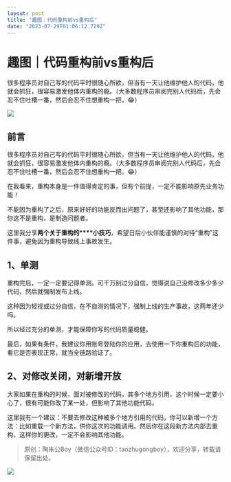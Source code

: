 ```yaml
---
layout: post
title: "趣图｜代码重构前vs重构后"
date: "2023-07-29T01:06:12.729Z"
---
```

趣图｜代码重构前vs重构后
=============

很多程序员对自己写的代码平时很随心所欲，但当有一天让他维护他人的代码，他就会抓狂，很容易激发他体内重构的瘾。（大多数程序员审阅完别人代码后，先会忍不住吐槽一番，然后会忍不住想重构一把，😂）

![](https://img2023.cnblogs.com/blog/647901/202307/647901-20230729084642035-901220602.png)

前言
--

很多程序员对自己写的代码平时很随心所欲，但当有一天让他维护他人的代码，他就会抓狂，很容易激发他体内重构的瘾。（大多数程序员审阅完别人代码后，先会忍不住吐槽一番，然后会忍不住想重构一把，😂）

在我看来，重构本身是一件值得肯定的事，但有个前提，一定不能影响原先业务功能！

不能因为重构了之后，原来好好的功能反而出问题了，甚至还影响了其他功能，那你这不是重构，是制造问题者。

这里我分享**两个关于重构的****小技巧**，希望日后小伙伴能谨慎的对待“重构”这件事，避免因为重构导致线上事故发生。

1、单测
----

重构完后，一定一定要记得单测。可千万别过分自信，觉得说自己没修改多少多少代码，然后就强制发布上线。

这种因为轻视或过分自信，在不自测的情况下，强制上线的生产事故，这两年还少吗。

所以经过充分的单测，才能保障你写的代码质量稳健。

最后，如果有条件，我建议你用账号登陆你的应用，去使用一下你重构后的功能，看它是否表现正常，就当全链路验证了。

2、对修改关闭，对新增开放
-------------

大家如果在重构的时候，面对被修改的代码，其多个地方引用，这个时候一定要小心了，很有可能你改了某一处，但影响了其他功能代码。

这里我有一个建议：不要去修改这种被多个地方引用的代码，你可以新增一个方法：比如重载一个新方法，供你这次的功能调用。然后你在这段新方法内部去重构，这样你的更改，一定不会影响其他功能。

> 原创：陶朱公Boy（微信公众号ID：taozhugongboy），欢迎分享，转载请保留出处。

![](https://img2022.cnblogs.com/blog/647901/202210/647901-20221029230713497-2068482934.jpg)
